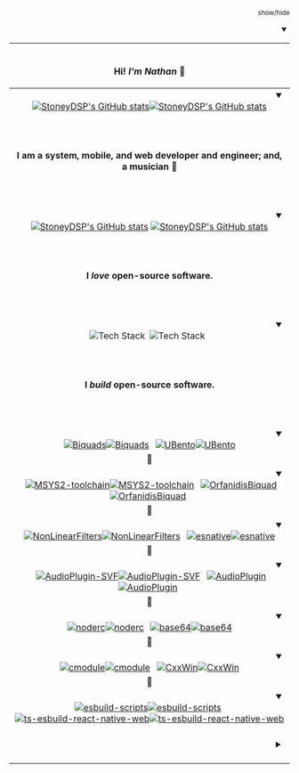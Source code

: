 <!--
    @file README.md
    @author Nathan J. Hood <https://github.com/nathanjhood>
    @copyright 2024 MIT License
-->
<div align="center">
<p align="right"><sub>show/hide</sub></p>
<details align="right" open>
<summary></summary>
<div align="center">

| <p align="center"><br /><b>Hi! <i>I'm Nathan</i></b> 👋</p> |
| :-: |
| <div align="left"><details align="right" open><summary></summary><div align="center">[![StoneyDSP's GitHub stats](https://github-readme-stats-two-lime-18.vercel.app/api?username=nathanjhood\&show_icons=true\&bg_color=00000000\&theme=default)](https://github.com/nathanjhood/github-readme-stats#gh-light-mode-only)[![StoneyDSP's GitHub stats](https://github-readme-stats-two-lime-18.vercel.app/api?username=nathanjhood\&show_icons=true\&bg_color=00000000\&theme=dark)](https://github.com/nathanjhood/github-readme-stats#gh-dark-mode-only)</div></details></div> |
| &nbsp; |
| <p><br /><b>I am a system, mobile, and web developer and engineer; and, a musician</b> 🎼</p><br /> |
| &nbsp; |
| <div align="left"><details align="right" open><summary></summary><div align="center">[![StoneyDSP's GitHub stats](https://github-readme-stats-two-lime-18.vercel.app/api/top-langs/?username=nathanjhood\&langs_count=14\&show_icons=true\&layout=compact\&hide=TeX,html,css\&bg_color=00000000\&theme=default)](https://github.com/nathanjhood/github-readme-stats#gh-light-mode-only) [![StoneyDSP's GitHub stats](https://github-readme-stats-two-lime-18.vercel.app/api/top-langs/?username=nathanjhood\&langs_count=14\&show_icons=true\&layout=compact\&hide=TeX,html,css\&bg_color=00000000\&theme=dark)](https://github.com/nathanjhood/github-readme-stats#gh-dark-mode-only)</div></details></div> |
| &nbsp; |
| <p align="center"><br /><b>I <i>love</i> open-source software.</b></p><br /> |
| &nbsp; |
| <div align="left"><details align="right" open><summary></summary><div align="center"><img src="https://skillicons.dev/icons?i=ts,js,cpp,c,cmake,html,css,nodejs,java,kotlin,swift,python,react,vue,next,nuxt&perline=4" alt="Tech Stack" />&ensp;<img src="https://skillicons.dev/icons?i=aws,vercel,gitlab,github,npm,postman,jquery,figma,supabase,postgres,mysql,express,docker,windows,apple,linux&perline=4" alt="Tech Stack" />&ensp;</div></details></div> |
| &nbsp; |
| <p align="center"><br /><b>I <i>build</i> open-source software.</b></p><br /> |
| &nbsp; |
| <div align="left"><details align="right" open><summary></summary><div align="center">&thinsp;&thinsp;[![Biquads](https://github-readme-stats-two-lime-18.vercel.app/api/pin/?username=nathanjhood\&repo=Biquads\&bg_color=00000000\&theme=default)](https://github.com/nathanjhood/Biquads#gh-light-mode-only)[![Biquads](https://github-readme-stats-two-lime-18.vercel.app/api/pin/?username=nathanjhood\&repo=Biquads\&bg_color=00000000\&theme=dark)](https://github.com/nathanjhood/Biquads#gh-dark-mode-only)&thinsp;&thinsp;&thinsp;&thinsp;[![UBento](https://github-readme-stats-two-lime-18.vercel.app/api/pin/?username=nathanjhood\&repo=UBento\&bg_color=00000000\&theme=default)](https://github.com/nathanjhood/UBento#gh-light-mode-only)[![UBento](https://github-readme-stats-two-lime-18.vercel.app/api/pin/?username=nathanjhood\&repo=UBento\&bg_color=00000000\&theme=dark)](https://github.com/nathanjhood/UBento#gh-dark-mode-only)&thinsp;&thinsp;</div></details></div> |
| 🧡 |
| <div align="left"><details align="right" open><summary></summary><div align="center">&thinsp;&thinsp;[![MSYS2-toolchain](https://github-readme-stats-two-lime-18.vercel.app/api/pin/?username=nathanjhood\&repo=MSYS2-toolchain\&bg_color=00000000\&theme=default)](https://github.com/nathanjhood/MSYS2-toolchain#gh-light-mode-only)[![MSYS2-toolchain](https://github-readme-stats-two-lime-18.vercel.app/api/pin/?username=nathanjhood\&repo=MSYS2-toolchain\&bg_color=00000000\&theme=dark)](https://github.com/nathanjhood/MSYS2-toolchain#gh-dark-mode-only)&thinsp;&thinsp;&thinsp;&thinsp;[![OrfanidisBiquad](https://github-readme-stats-two-lime-18.vercel.app/api/pin/?username=nathanjhood\&repo=OrfanidisBiquad\&bg_color=00000000\&theme=default)](https://github.com/nathanjhood/OrfanidisBiquad#gh-light-mode-only)[![OrfanidisBiquad](https://github-readme-stats-two-lime-18.vercel.app/api/pin/?username=nathanjhood\&repo=OrfanidisBiquad\&bg_color=00000000\&theme=dark)](https://github.com/nathanjhood/OrfanidisBiquad#gh-dark-mode-only)&thinsp;&thinsp;</div></details></div> |
| 💚 |
| <div align="left"><details align="right" open><summary></summary><div align="center">&thinsp;&thinsp;[![NonLinearFilters](https://github-readme-stats-two-lime-18.vercel.app/api/pin/?username=nathanjhood\&repo=NonLinearFilters\&bg_color=00000000\&theme=default)](https://github.com/nathanjhood/NonLinearFilters#gh-light-mode-only)[![NonLinearFilters](https://github-readme-stats-two-lime-18.vercel.app/api/pin/?username=nathanjhood\&repo=NonLinearFilters\&bg_color=00000000\&theme=dark)](https://github.com/nathanjhood/NonLinearFilters#gh-dark-mode-only)&thinsp;&thinsp;&thinsp;&thinsp;[![esnative](https://github-readme-stats-two-lime-18.vercel.app/api/pin/?username=nathanjhood\&repo=esnative\&bg_color=00000000\&theme=light)](https://github.com/nathanjhood/esnative#gh-light-mode-only)[![esnative](https://github-readme-stats-two-lime-18.vercel.app/api/pin/?username=nathanjhood\&repo=esnative\&bg_color=00000000\&theme=dark)](https://github.com/nathanjhood/esnative#gh-dark-mode-only)&thinsp;&thinsp;</div></details></div> |
| 💙 |
| <div align="left"><details align="right" open><summary></summary><div align="center">&thinsp;&thinsp;[![AudioPlugin-SVF](https://github-readme-stats-two-lime-18.vercel.app/api/pin/?username=nathanjhood\&repo=AudioPlugin-SVF\&bg_color=00000000\&theme=default)](https://github.com/nathanjhood/AudioPlugin-SVF#gh-light-mode-only)[![AudioPlugin-SVF](https://github-readme-stats-two-lime-18.vercel.app/api/pin/?username=nathanjhood\&repo=AudioPlugin-SVF\&bg_color=00000000\&theme=dark)](https://github.com/nathanjhood/AudioPlugin-SVF#gh-dark-mode-only)&thinsp;&thinsp;&thinsp;&thinsp;[![AudioPlugin](https://github-readme-stats-two-lime-18.vercel.app/api/pin/?username=nathanjhood\&repo=AudioPlugin\&bg_color=00000000\&theme=default)](https://github.com/nathanjhood/AudioPlugin#gh-light-mode-only)[![AudioPlugin](https://github-readme-stats-two-lime-18.vercel.app/api/pin/?username=nathanjhood\&repo=AudioPlugin\&bg_color=00000000\&theme=dark)](https://github.com/nathanjhood/AudioPlugin#gh-dark-mode-only)&thinsp;&thinsp;</div></details></div> |
| 🩷 |
| <div align="left"><details align="right" open><summary></summary><div align="center">&thinsp;&thinsp;[![noderc](https://github-readme-stats-two-lime-18.vercel.app/api/pin/?username=nathanjhood\&repo=noderc\&bg_color=00000000\&theme=default)](https://github.com/nathanjhood/noderc#gh-light-mode-only)[![noderc](https://github-readme-stats-two-lime-18.vercel.app/api/pin/?username=nathanjhood\&repo=noderc\&bg_color=00000000\&theme=dark)](https://github.com/nathanjhood/noderc#gh-dark-mode-only)&thinsp;&thinsp;&thinsp;&thinsp;[![base64](https://github-readme-stats-two-lime-18.vercel.app/api/pin/?username=nathanjhood\&repo=base64\&bg_color=00000000\&theme=default)](https://github.com/nathanjhood/base64#gh-light-mode-only)[![base64](https://github-readme-stats-two-lime-18.vercel.app/api/pin/?username=nathanjhood\&repo=base64\&bg_color=00000000\&theme=dark)](https://github.com/nathanjhood/base64#gh-dark-mode-only)&thinsp;&thinsp;</div></details></div> |
| 💛 |
| <div align="left"><details align="right" open><summary></summary><div align="center">&thinsp;&thinsp;[![cmodule](https://github-readme-stats-two-lime-18.vercel.app/api/pin/?username=nathanjhood\&repo=cmodule\&bg_color=00000000\&theme=default)](https://github.com/nathanjhood/cmodule#gh-light-mode-only)[![cmodule](https://github-readme-stats-two-lime-18.vercel.app/api/pin/?username=nathanjhood\&repo=cmodule\&bg_color=00000000\&theme=dark)](https://github.com/nathanjhood/cmodule#gh-dark-mode-only)&thinsp;&thinsp;&thinsp;&thinsp;[![CxxWin](https://github-readme-stats-two-lime-18.vercel.app/api/pin/?username=nathanjhood\&repo=CxxWin\&bg_color=00000000\&theme=default)](https://github.com/nathanjhood/CxxWin#gh-light-mode-only)[![CxxWin](https://github-readme-stats-two-lime-18.vercel.app/api/pin/?username=nathanjhood\&repo=CxxWin\&bg_color=00000000\&theme=dark)](https://github.com/nathanjhood/CxxWin#gh-dark-mode-only)&thinsp;&thinsp;</div></details></div> |
| 💜 |
| <div align="left"><details align="right" open><summary></summary><div align="center">&thinsp;&thinsp;[![esbuild-scripts](https://github-readme-stats-two-lime-18.vercel.app/api/pin/?username=nathanjhood\&repo=esbuild-scripts\&bg_color=00000000\&theme=default)](https://github.com/nathanjhood/esbuild-scripts#gh-light-mode-only)[![esbuild-scripts](https://github-readme-stats-two-lime-18.vercel.app/api/pin/?username=nathanjhood\&repo=esbuild-scripts\&bg_color=00000000\&theme=dark)](https://github.com/nathanjhood/esbuild-scripts#gh-dark-mode-only)&thinsp;&thinsp;&thinsp;&thinsp;[![ts-esbuild-react-native-web](https://github-readme-stats-two-lime-18.vercel.app/api/pin/?username=nathanjhood\&repo=ts-esbuild-react-native-web\&bg_color=00000000\&theme=default)](https://github.com/nathanjhood/ts-esbuild-react-native-web#gh-light-mode-only)[![ts-esbuild-react-native-web](https://github-readme-stats-two-lime-18.vercel.app/api/pin/?username=nathanjhood\&repo=ts-esbuild-react-native-web\&bg_color=00000000\&theme=dark)](https://github.com/nathanjhood/ts-esbuild-react-native-web#gh-dark-mode-only)&thinsp;&thinsp;</div></details></div> |
| <div align="left"><details align="right" closed><summary></summary><p align="center"><br /><sub>Remember: *```"open source are never die"```*</sub></p></details></div><br /> |
</div>
</details>
</div>
<!-- Made with ❤️ -->
